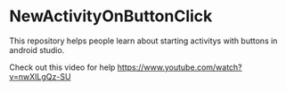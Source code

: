 # NewActivityOnButtonClick

This repository helps people learn about starting activitys with buttons in android studio.

Check out this video for help
https://www.youtube.com/watch?v=nwXILgQz-SU
